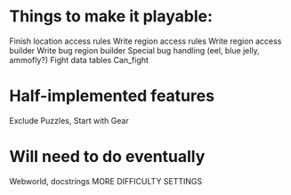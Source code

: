 # Things to make it playable:

Finish location access rules
Write region access rules
Write region access builder
Write bug region builder
Special bug handling (eel, blue jelly, ammofly?)
Fight data tables
Can_fight

# Half-implemented features
Exclude Puzzles, Start with Gear

# Will need to do eventually
Webworld, docstrings
MORE DIFFICULTY SETTINGS